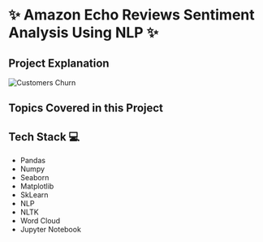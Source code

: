 
# ✨  Amazon Echo Reviews Sentiment Analysis Using NLP ✨

## Project Explanation

![Customers Churn](https://github.com/TejasPosupo/NLP_Projects/blob/NLP/Amazon%20Echo%20Reviews%20Sentiment%20Analysis%20Using%20NLP/Screenshot%202023-05-11%20192404.jpg)



## Topics Covered in this Project


## Tech Stack 💻

- Pandas
- Numpy
- Seaborn 
- Matplotlib
- SkLearn
- NLP
- NLTK
- Word Cloud
- Jupyter Notebook

